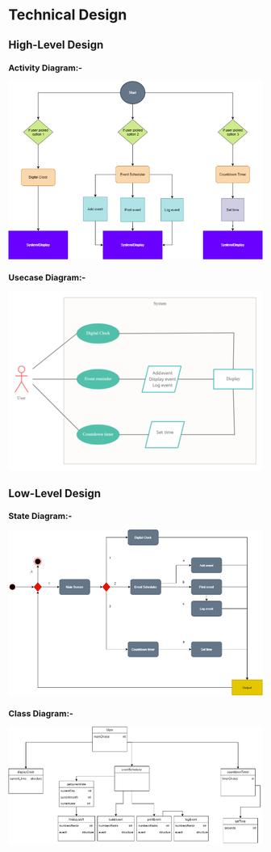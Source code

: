 # Technical Design

## High-Level Design

### Activity Diagram:-

![Activity Diagram](/2_Design/activitydiagram.png)

### Usecase Diagram:-

![Usecase Diagram](/2_Design/usecasediagram.png)

## Low-Level Design

### State Diagram:-

![State Diagram](/2_Design/statediagram.png)

### Class Diagram:-

![Class Diagram](/2_Design/classdiagram.png)
